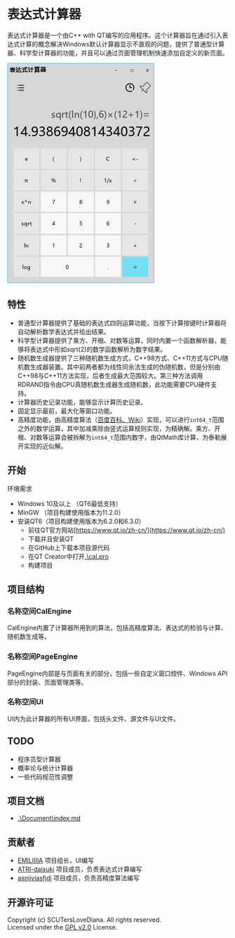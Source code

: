 # 表达式计算器
表达式计算器是一个由C++ with QT编写的应用程序。这个计算器旨在通过引入表达式计算的概念解决Windows默认计算器显示不直观的问题，提供了普通型计算器、科学型计算器的功能，并且可以通过页面管理机制快速添加自定义的新页面。

![Calculator](./Document/preview.png)

## 特性
- 普通型计算器提供了基础的表达式四则运算功能，当按下计算按键时计算器将自动解析数学表达式并给出结果。
- 科学型计算器提供了乘方、开根、对数等运算，同时内置一个函数解析器，能够将表达式中形如sqrt(2)的数学函数解析为数字结果。
- 随机数生成器提供了三种随机数生成方式，C++98方式、C++11方式与CPU随机数生成器装置。其中前两者都为线性同余法生成的伪随机数，但是分别由C++98与C++11方法实现，后者生成最大范围较大。第三种方法调用RDRAND指令由CPU真随机数生成器生成随机数，此功能需要CPU硬件支持。
- 计算器历史记录功能，能够显示计算历史记录。
- 固定显示最前，最大化等窗口功能。
- 高精度功能，由高精度算法（[百度百科、](https://baike.baidu.com/item/%E9%AB%98%E7%B2%BE%E5%BA%A6%E8%AE%A1%E7%AE%97/2671214?fr=aladdin)[Wiki](https://en.wikipedia.org/wiki/Arbitrary-precision_arithmetic)）实现，可以进行`int64_t`范围之外的数学运算，其中加减乘除由竖式运算规则实现，为精确解。乘方、开根、对数等运算会被拆解为`int64_t`范围内数字，由QtMath库计算，为泰勒展开实现的近似解。

## 开始

环境需求
- Windows 10及以上 （QT6最低支持）
- MinGW （项目构建使用版本为11.2.0）
- 安装QT6（项目构建使用版本为6.2.0和6.3.0）
  - 前往QT官方网站[https://www.qt.io/zh-cn/](https://www.qt.io/zh-cn/)
  - 下载并且安装QT
  - 在GitHub上下载本项目源代码
  - 在QT Creator中打开[.\cal.pro](.\cal.pro)
  - 构建项目

## 项目结构
### 名称空间CalEngine
CalEngine内置了计算器所用到的算法，包括高精度算法、表达式的检验与计算、随机数生成等。
### 名称空间PageEngine
PageEngine内部是与页面有关的部分，包括一些自定义窗口控件、Windows API部分的封装、页面管理类等。

### 名称空间UI
UI内为此计算器的所有UI界面，包括头文件、源文件与UI文件。

## TODO
- 程序员型计算器
- 概率论与统计计算器
- 一些代码规范性调整

## 项目文档
- [.\Document\index.md](.\Document\index.md)

## 贡献者
- [EMILIIIIA](https://github.com/EMILIIIIA) 项目组长，UI编写
- [ATRI-daisuki](https://github.com/ATRI-daisuki) 项目成员，负责表达式计算编写
- [asnijviasfjdj](https://github.com/asnijviasfjdj) 项目成员，负责高精度算法编写
## 开源许可证
Copyright (c) SCUTersLoveDiana. All rights reserved.\
Licensed under the [GPL v2.0](.\LICENSE) License.
